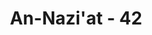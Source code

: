 ---
title: "An-Nazi'at - 42"
no: 42
arabic_no: ٤٢
ayah: يَسْـَٔلُوْنَكَ عَنِ السَّاعَةِ اَيَّانَ مُرْسٰىهَاۗ
translation: "Mereka (orang-orang kafir) bertanya kepadamu (Muhammad) tentang hari Kiamat, “Kapankah terjadinya?” "
tafsir: "Orang-orang musyrik bertanya kepada Nabi tentang kapan waktunya hari Kiamat itu datang. Mereka menanyakan hal itu dengan nada mengejek dan mencemooh. Nabi sendiri ingin sekali menjawab pertanyaan mereka dengan tepat, akan tetapi Allah melarangnya karena hanya Dia sendirilah yang mengetahui kapan hari Kiamat itu akan terjadi."
---